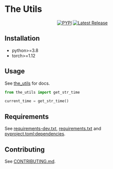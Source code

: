 # The Utils

<div align="center">

[![PYPI](https://img.shields.io/pypi/v/the_utils?style=flat)](https://pypi.org/project/the_utils/)  [![Latest Release](https://img.shields.io/github/v/tag/galogm/the_utils)](https://github.com/galogm/the_utils/tags)

</div>

## Installation

- python>=3.8
- torch>=1.12

## Usage
See [the_utils](https://galogm.github.io/the_utils) for docs.

```python
from the_utils import get_str_time

current_time = get_str_time()
```

## Requirements

See [requirements-dev.txt](./requirements-dev.txt), [requirements.txt](./requirements.txt) and [pyproject.toml:dependencies](./pyproject.toml).

## Contributing

See [CONTRIBUTING.md](./CONTRIBUTING.md).
